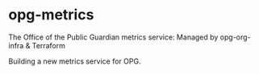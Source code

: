 # opg-metrics
The Office of the Public Guardian metrics service: Managed by opg-org-infra &amp; Terraform

Building a new metrics service for OPG.
